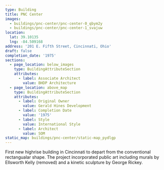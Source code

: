 ```yaml
---
type: Building
title: PNC Center
images:
  - buildings/pnc-center/pnc-center-0_qbym2y
  - buildings/pnc-center/pnc-center-1_svajuw
location:
  lat: 39.10135
  lng: -84.509168
address: '201 E. Fifth Street, Cincinnati, Ohio'
draft: false
completion_date: '1975'
sections:
  - page_location: below_images
    type: BuildingAttributeSection
    attributes:
      - label: Associate Architect
        value: BHDP Architecture
  - page_location: above_map
    type: BuildingAttributeSection
    attributes:
      - label: Original Owner
        value: Gerald Hines Development
      - label: Completion Date
        value: '1975'
      - label: Style
        value: International Style
      - label: Architect
        value: SOM
static_map: buildings/pnc-center/static-map_pydlgp
---
```


First new highrise building in Cincinnati to depart from the conventional rectangualar shape. The project incorporated public art including murals by Ellsworth Kelly (removed) and a kinetic sculpture by George Rickey.

